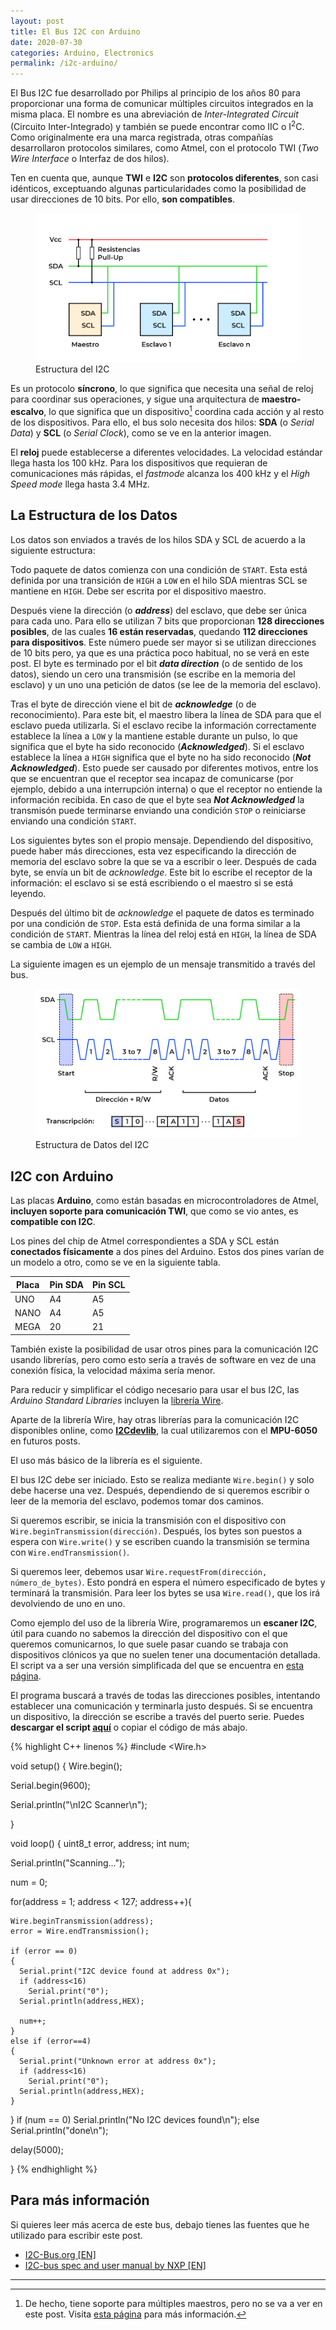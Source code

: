 ```yaml
---
layout: post
title: El Bus I2C con Arduino
date: 2020-07-30
categories: Arduino, Electronics
permalink: /i2c-arduino/
---
```


El Bus I2C fue desarrollado por Philips al principio de los años 80 para proporcionar una forma de comunicar múltiples circuitos integrados en la misma placa. El nombre es una abreviación de *Inter-Integrated Circuit* (Circuito Inter-Integrado) y también se puede encontrar como IIC o I<sup>2</sup>C. Como originalmente era una marca registrada, otras compañías desarrollaron protocolos similares, como Atmel, con el protocolo TWI (*Two Wire Interface* o Interfaz de dos hilos).

<div class="notification is-info is-light">
Ten en cuenta que, aunque <strong>TWI</strong> e <strong>I2C</strong> son <strong>protocolos diferentes</strong>, son casi idénticos, exceptuando algunas particularidades como la posibilidad de usar direcciones de 10 bits. Por ello, <strong>son compatibles</strong>.
</div>

<figure>
  <img src="/assets/images/posts/arduino-i2c/I2C_bus_es.png" title="Estructura del I2C" alt="Estructura del I2C">
  <figcaption>Estructura del I2C</figcaption>
</figure>

Es un protocolo **síncrono**, lo que significa que necesita una señal de reloj para coordinar sus operaciones, y sigue una arquitectura de **maestro-escalvo**, lo que significa que un dispositivo[^1] coordina cada acción y al resto de los dispositivos. Para ello, el bus solo necesita dos hilos: **SDA** (o *Serial Data*) y **SCL** (o *Serial Clock*), como se ve en la anterior imagen.

<div class="notification is-info is-light">
El <strong>reloj</strong> puede establecerse a diferentes velocidades. La velocidad estándar llega hasta los 100 kHz. Para los dispositivos que requieran de comunicaciones más rápidas, el <em>fastmode</em> alcanza los 400 kHz y el <em>High Speed mode</em> llega hasta 3.4 MHz.
</div>

## La Estructura de los Datos

Los datos son enviados a través de los hilos SDA y SCL de acuerdo a la siguiente estructura:

Todo paquete de datos comienza con una condición de `START`. Esta está definida por una transición de `HIGH` a `LOW` en el hilo SDA mientras SCL se mantiene en `HIGH`. Debe ser escrita por el dispositivo maestro.

Después viene la dirección (o ***address***) del esclavo, que debe ser única para cada uno. Para ello se utilizan 7 bits que proporcionan **128 direcciones posibles**, de las cuales **16 están reservadas**, quedando **112 direcciones para dispositivos**. Este número puede ser mayor si se utilizan direcciones de 10 bits pero, ya que es una práctica poco habitual, no se verá en este post. El byte es terminado por el bit ***data direction*** (o de sentido de los datos), siendo un cero una transmisión (se escribe en la memoria del esclavo) y un uno una petición de datos (se lee de la memoria del esclavo).

Tras el byte de dirección viene el bit de ***acknowledge*** (o de reconocimiento). Para este bit, el maestro libera la línea de SDA para que el esclavo pueda utilizarla. Si el esclavo recibe la información correctamente establece la línea a `LOW` y la mantiene estable durante un pulso, lo que significa que el byte ha sido reconocido (***Acknowledged***). Si el esclavo establece la línea a `HIGH` significa que el byte no ha sido reconocido (***Not Acknowledged***). Esto puede ser causado por diferentes motivos, entre los que se encuentran que el receptor sea incapaz de comunicarse (por ejemplo, debido a una interrupción interna) o que el receptor no entiende la información recibida. En caso de que el byte sea ***Not Acknowledged*** la transmisón puede terminarse enviando una condición `STOP` o reiniciarse enviando una condición `START`.

Los siguientes bytes son el propio mensaje. Dependiendo del dispositivo, puede haber más direcciones, esta vez especificando la dirección de memoria del esclavo sobre la que se va a escribir o leer. Después de cada byte, se envía un bit de *acknowledge*. Este bit lo escribe el receptor de la información: el esclavo si se está escribiendo o el maestro si se está leyendo.

Después del último bit de *acknowledge* el paquete de datos es terminado por una condición de `STOP`. Esta está definida de una forma similar a la condición de `START`. Mientras la línea del reloj está en `HIGH`, la línea de SDA se cambia de `LOW` a `HIGH`.

La siguiente imagen es un ejemplo de un mensaje transmitido a través del bus.

<figure>
  <img src="/assets/images/posts/arduino-i2c/I2C_data_structure_es.png" title="Estructura de Datos del I2C" alt="Estructura de Datos del I2C">
  <figcaption>Estructura de Datos del I2C</figcaption>
</figure>

## I2C con Arduino

Las placas **Arduino**, como están basadas en microcontroladores de Atmel, **incluyen soporte para comunicación TWI**, que como se vio antes, es **compatible con I2C**.

Los pines del chip de Atmel correspondientes a SDA y SCL están **conectados físicamente** a dos pines del Arduino. Estos dos pines varían de un modelo a otro, como se ve en la siguiente tabla.

| Placa | Pin SDA | Pin SCL |
|-------|---------|---------|
| UNO   | A4      | A5      |
| NANO  | A4      | A5      |
| MEGA  | 20      | 21      |

También existe la posibilidad de usar otros pines para la comunicación I2C usando librerías, pero como esto sería a través de software en vez de una conexión física, la velocidad máxima sería menor.

Para reducir y simplificar el código necesario para usar el bus I2C, las *Arduino Standard Libraries* incluyen la [librería Wire](https://www.arduino.cc/en/reference/wire).

<div class="notification is-info is-light">
Aparte de la librería Wire, hay otras librerías para la comunicación I2C disponibles online, como <a href="http://www.i2cdevlib.com/"><strong>I2Cdevlib</strong></a>, la cual utilizaremos con el <strong>MPU-6050</strong> en futuros posts.
</div>

El uso más básico de la librería es el siguiente.

El bus I2C debe ser iniciado. Esto se realiza mediante `Wire.begin()` y solo debe hacerse una vez. Después, dependiendo de si queremos escribir o leer de la memoria del esclavo, podemos tomar dos caminos.

Si queremos escribir, se inicia la transmisión con el dispositivo con `Wire.beginTransmission(dirección)`. Después, los bytes son puestos a espera con `Wire.write()` y se escriben cuando la transmisión se termina con `Wire.endTransmission()`.

Si queremos leer, debemos usar `Wire.requestFrom(dirección, número_de_bytes)`. Esto pondrá en espera el número especificado de bytes y terminará la transmisión. Para leer los bytes se usa `Wire.read()`, que los irá devolviendo de uno en uno.

Como ejemplo del uso de la librería Wire, programaremos un **escaner I2C**, útil para cuando no sabemos la dirección del dispositivo con el que queremos comunicarnos, lo que suele pasar cuando se trabaja con dispositivos clónicos ya que no suelen tener una documentación detallada. El script va a ser una versión simplificada del que se encuentra en [esta página](https://playground.arduino.cc/Main/I2cScanner/).

El programa buscará a través de todas las direcciones posibles, intentando establecer una comunicación y terminarla justo después. Si se encuentra un dispositivo, la dirección se escribe a través del puerto serie. Puedes **descargar el script <a href="/assets/downloadables/posts/i2c-arduino/I2C_scanning.ino" download>aquí</a>** o copiar el código de más abajo.

{% highlight C++ linenos %}
#include <Wire.h>

void setup() {
  Wire.begin();

  Serial.begin(9600);

  Serial.println("\nI2C Scanner\n");

}

void loop() {
  uint8_t error, address;
  int num;

  Serial.println("Scanning...");

  num = 0;

  for(address = 1; address < 127; address++){

    Wire.beginTransmission(address);
    error = Wire.endTransmission();

    if (error == 0)
    {
      Serial.print("I2C device found at address 0x");
      if (address<16)
        Serial.print("0");
      Serial.println(address,HEX);
 
      num++;
    }
    else if (error==4)
    {
      Serial.print("Unknown error at address 0x");
      if (address<16)
        Serial.print("0");
      Serial.println(address,HEX);
    }    
  }
  if (num == 0)
    Serial.println("No I2C devices found\n");
  else
    Serial.println("done\n");
 
  delay(5000); 
    
}
{% endhighlight %}

## Para más información

Si quieres leer más acerca de este bus, debajo tienes las fuentes que he utilizado para escribir este post.

- [I2C-Bus.org \[EN\]](https://www.i2c-bus.org/)
- [I2C-bus spec and user manual by NXP \[EN\]](https://www.nxp.com/docs/en/user-guide/UM10204.pdf)

---

[^1]: De hecho, tiene soporte para múltiples maestros, pero no se va a ver en este post. Visita [esta página](https://www.i2c-bus.org/multimaster/) para más información.